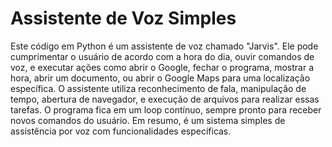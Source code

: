<h1>Assistente de Voz Simples</h1>

Este código em Python é um assistente de voz chamado "Jarvis". Ele pode cumprimentar o usuário de acordo com a hora do dia, ouvir comandos de voz, e executar ações como abrir o Google, fechar o programa, mostrar a hora, abrir um documento, ou abrir o Google Maps para uma localização específica. O assistente utiliza reconhecimento de fala, manipulação de tempo, abertura de navegador, e execução de arquivos para realizar essas tarefas. O programa fica em um loop contínuo, sempre pronto para receber novos comandos do usuário. Em resumo, é um sistema simples de assistência por voz com funcionalidades específicas.
